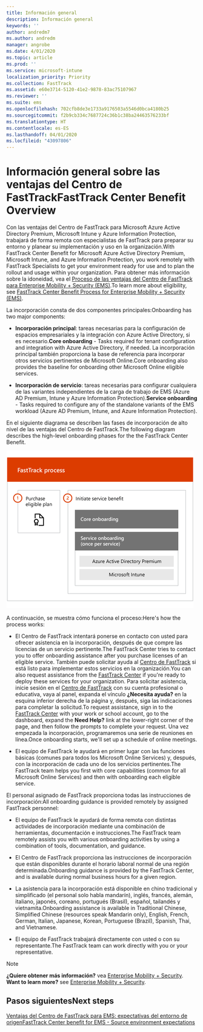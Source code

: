 ```yaml
---
title: Información general
description: Información general
keywords: ''
author: andredm7
ms.author: andredm
manager: angrobe
ms.date: 4/01/2020
ms.topic: article
ms.prod: ''
ms.service: microsoft-intune
localization_priority: Priority
ms.collection: FastTrack
ms.assetid: e60e3714-5120-41e2-9878-83ac75107967
ms.reviewer: ''
ms.suite: ems
ms.openlocfilehash: 702cfb8de3e1733a9176503a5546d0bca4180b25
ms.sourcegitcommit: f2b9cb334c7687724c36b1c38ba24463576233bf
ms.translationtype: HT
ms.contentlocale: es-ES
ms.lasthandoff: 04/01/2020
ms.locfileid: "43097806"
---
```

# <a name="fasttrack-center-benefit-overview"></a><span data-ttu-id="547ce-103">Información general sobre las ventajas del Centro de FastTrack</span><span class="sxs-lookup"><span data-stu-id="547ce-103">FastTrack Center Benefit Overview</span></span>

<span data-ttu-id="547ce-104">Con las ventajas del Centro de FastTrack para Microsoft Azure Active Directory Premium, Microsoft Intune y Azure Information Protection, trabajará de forma remota con especialistas de FastTrack para preparar su entorno y planear su implementación y uso en la organización.</span><span class="sxs-lookup"><span data-stu-id="547ce-104">With FastTrack Center Benefit for Microsoft Azure Active Directory Premium, Microsoft Intune, and Azure Information Protection, you work remotely with FastTrack Specialists to get your environment ready for use and to plan the rollout and usage within your organization.</span></span> <span data-ttu-id="547ce-105">Para obtener más información sobre la idoneidad, vea el [Proceso de las ventajas del Centro de FastTrack para Enterprise Mobility + Security (EMS)](EMS-fasttrack-process.md).</span><span class="sxs-lookup"><span data-stu-id="547ce-105">To learn more about eligibility, see [FastTrack Center Benefit Process for Enterprise Mobility + Security (EMS)](EMS-fasttrack-process.md).</span></span>

<span data-ttu-id="547ce-106">La incorporación consta de dos componentes principales:</span><span class="sxs-lookup"><span data-stu-id="547ce-106">Onboarding has two major components:</span></span>

-   <span data-ttu-id="547ce-107">**Incorporación principal**: tareas necesarias para la configuración de espacios empresariales y la integración con Azure Active Directory, si es necesario.</span><span class="sxs-lookup"><span data-stu-id="547ce-107">**Core onboarding** - Tasks required for tenant configuration and integration with Azure Active Directory, if needed.</span></span> <span data-ttu-id="547ce-108">La incorporación principal también proporciona la base de referencia para incorporar otros servicios pertinentes de Microsoft Online.</span><span class="sxs-lookup"><span data-stu-id="547ce-108">Core onboarding also provides the baseline for onboarding other Microsoft Online eligible services.</span></span>

-   <span data-ttu-id="547ce-109">**Incorporación de servicio**: tareas necesarias para configurar cualquiera de las variantes independientes de la carga de trabajo de EMS (Azure AD Premium, Intune y Azure Information Protection).</span><span class="sxs-lookup"><span data-stu-id="547ce-109">**Service onboarding** - Tasks required to configure any of the standalone variants of the EMS workload (Azure AD Premium, Intune, and Azure Information Protection).</span></span>

<span data-ttu-id="547ce-110">En el siguiente diagrama se describen las fases de incorporación de alto nivel de las ventajas del Centro de FastTrack.</span><span class="sxs-lookup"><span data-stu-id="547ce-110">The following diagram describes the high-level onboarding phases for the the FastTrack Center Benefit.</span></span>

![Las fases de incorporación de alto nivel del uso de las ventajas del Centro de FastTrack](./media/ft-onboarding-process.png)

<span data-ttu-id="547ce-112">A continuación, se muestra cómo funciona el proceso:</span><span class="sxs-lookup"><span data-stu-id="547ce-112">Here's how the process works:</span></span>

- <span data-ttu-id="547ce-113">El Centro de FastTrack intentará ponerse en contacto con usted para ofrecer asistencia en la incorporación, después de que compre las licencias de un servicio pertinente.</span><span class="sxs-lookup"><span data-stu-id="547ce-113">The FastTrack Center tries to contact you to offer onboarding assistance after you purchase licenses of an eligible service.</span></span> <span data-ttu-id="547ce-114">También puede solicitar ayuda al [Centro de FastTrack](https://go.microsoft.com/fwlink/?linkid=780698) si está listo para implementar estos servicios en la organización.</span><span class="sxs-lookup"><span data-stu-id="547ce-114">You can also request assistance from the [FastTrack Center](https://go.microsoft.com/fwlink/?linkid=780698) if you're ready to deploy these services for your organization.</span></span> <span data-ttu-id="547ce-115">Para solicitar asistencia, inicie sesión en el [Centro de FastTrack](https://go.microsoft.com/fwlink/?linkid=780698) con su cuenta profesional o educativa, vaya al panel, expanda el vínculo **¿Necesita ayuda?** en la esquina inferior derecha de la página y, después, siga las indicaciones para completar la solicitud.</span><span class="sxs-lookup"><span data-stu-id="547ce-115">To request assistance, sign in to the [FastTrack Center](https://go.microsoft.com/fwlink/?linkid=780698) with your work or school account, go to the dashboard, expand the **Need Help?** link at the lower-right corner of the page, and then follow the prompts to complete your request.</span></span> <span data-ttu-id="547ce-116">Una vez empezada la incorporación, programaremos una serie de reuniones en línea.</span><span class="sxs-lookup"><span data-stu-id="547ce-116">Once onboarding starts, we'll set up a schedule of online meetings.</span></span>

-   <span data-ttu-id="547ce-117">El equipo de FastTrack le ayudará en primer lugar con las funciones básicas (comunes para todos los Microsoft Online Services) y, después, con la incorporación de cada uno de los servicios pertinentes.</span><span class="sxs-lookup"><span data-stu-id="547ce-117">The FastTrack team helps you first with core capabilities (common for all Microsoft Online Services) and then with onboarding each eligible service.</span></span>

<span data-ttu-id="547ce-118">El personal asignado de FastTrack proporciona todas las instrucciones de incorporación:</span><span class="sxs-lookup"><span data-stu-id="547ce-118">All onboarding guidance is provided remotely by assigned FastTrack personnel:</span></span>

-   <span data-ttu-id="547ce-119">El equipo de FastTrack le ayudará de forma remota con distintas actividades de incorporación mediante una combinación de herramientas, documentación e instrucciones.</span><span class="sxs-lookup"><span data-stu-id="547ce-119">The FastTrack team remotely assists you with various onboarding activities by using a combination of tools, documentation, and guidance.</span></span>

-   <span data-ttu-id="547ce-120">El Centro de FastTrack proporciona las instrucciones de incorporación que están disponibles durante el horario laboral normal de una región determinada.</span><span class="sxs-lookup"><span data-stu-id="547ce-120">Onboarding guidance is provided by the FastTrack Center, and is available during normal business hours for a given region.</span></span>

-   <span data-ttu-id="547ce-121">La asistencia para la incorporación está disponible en chino tradicional y simplificado (el personal solo habla mandarín), inglés, francés, alemán, italiano, japonés, coreano, portugués (Brasil), español, tailandés y vietnamita.</span><span class="sxs-lookup"><span data-stu-id="547ce-121">Onboarding assistance is available in Traditional Chinese, Simplified Chinese (resources speak Mandarin only), English, French, German, Italian, Japanese, Korean, Portuguese (Brazil), Spanish, Thai, and Vietnamese.</span></span>

-   <span data-ttu-id="547ce-122">El equipo de FastTrack trabajará directamente con usted o con su representante.</span><span class="sxs-lookup"><span data-stu-id="547ce-122">The FastTrack team can work directly with you or your representative.</span></span>

> [!NOTE]
> <span data-ttu-id="547ce-123">**¿Quiere obtener más información?** vea [Enterprise Mobility + Security](https://www.microsoft.com/cloud-platform/enterprise-mobility).  </span><span class="sxs-lookup"><span data-stu-id="547ce-123">**Want to learn more?** see [Enterprise Mobility + Security](https://www.microsoft.com/cloud-platform/enterprise-mobility).</span></span>

## <a name="next-steps"></a><span data-ttu-id="547ce-124">Pasos siguientes</span><span class="sxs-lookup"><span data-stu-id="547ce-124">Next steps</span></span>

[<span data-ttu-id="547ce-125">Ventajas del Centro de FastTrack para EMS: expectativas del entorno de origen</span><span class="sxs-lookup"><span data-stu-id="547ce-125">FastTrack Center benefit for EMS - Source environment expectations</span></span>](EMS-source-environment-expectations.md)

